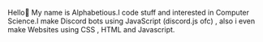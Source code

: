 Hello👋
My name is Alphabetious.I code stuff and interested in Computer Science.I make Discord bots using JavaScript (discord.js ofc) , also i even make Websites using CSS , HTML and Javascript.
 
